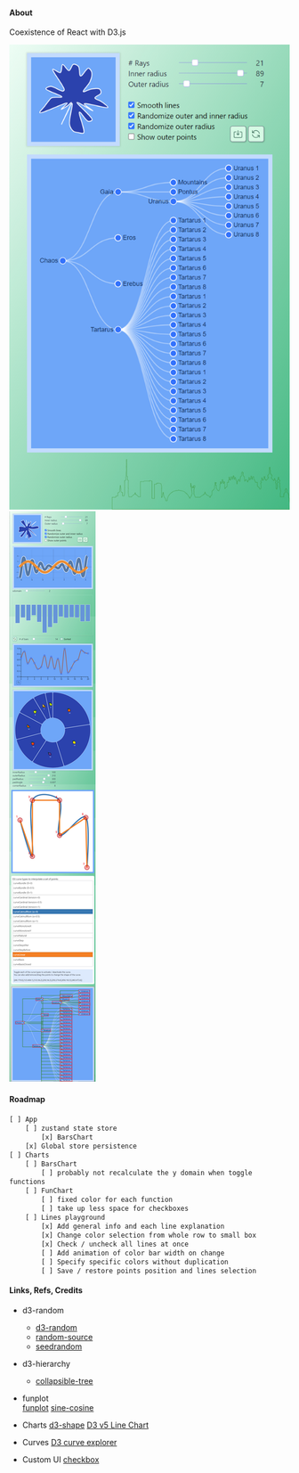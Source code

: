 #### About

Coexistence of React with D3.js

<img src="src/assets/previews/2021-07-14_18-55-53.png" widht="300px">
<img src="src/assets/previews/2021-07-27_2-00-28.png">

#### Roadmap
    [ ] App
        [ ] zustand state store
            [x] BarsChart
        [x] Global store persistence
    [ ] Charts
        [ ] BarsChart
            [ ] probably not recalculate the y domain when toggle functions
        [ ] FunChart
            [ ] fixed color for each function
            [ ] take up less space for checkboxes
        [ ] Lines playground
            [x] Add general info and each line explanation
            [x] Change color selection from whole row to small box
            [x] Check / uncheck all lines at once
            [ ] Add animation of color bar width on change
            [ ] Specify specific colors without duplication
            [ ] Save / restore points position and lines selection

#### Links, Refs, Credits

* d3-random
    * [d3-random](https://github.com/d3/d3-random)
    * [random-source](https://observablehq.com/@d3/random-source)
    * [seedrandom](https://github.com/davidbau/seedrandom)

* d3-hierarchy
    * [collapsible-tree](https://observablehq.com/@d3/collapsible-tree)

* funplot    
    [funplot](https://observablehq.com/@mbostock/funplot)
    [sine-cosine](https://observablehq.com/@mbostock/sine-cosine)

* Charts
    [d3-shape](https://observablehq.com/@d3/learn-d3-shapes?collection=@d3/learn-d3#:~:text=Computing%20arc%20angles)
    [D3 v5 Line Chart](https://bl.ocks.org/gordlea/27370d1eea8464b04538e6d8ced39e89)

* Curves
    [D3 curve explorer](https://bl.ocks.org/d3indepth/raw/b6d4845973089bc1012dec1674d3aff8/)

* Custom UI
    [checkbox](https://codepen.io/enbee81/pen/oNWZBbb)